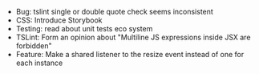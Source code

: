 - Bug: tslint single or double quote check seems inconsistent
- CSS: Introduce Storybook
- Testing: read about unit tests eco system
- TSLint: Form an opinion about "Multiline JS expressions inside JSX are forbidden"
- Feature: Make a shared listener to the resize event instead of one for each instance